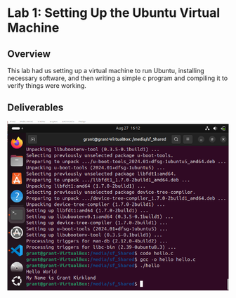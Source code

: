 # Lab 1: Setting Up the Ubuntu Virtual Machine

## Overview
This lab had us setting up a virtual machine to run Ubuntu, installing necessary software, and then writing a simple c program and compiling it to verify things were working.

## Deliverables

![A screenshot of a awesome working program](assets/Kirkland_Lab1.png)
